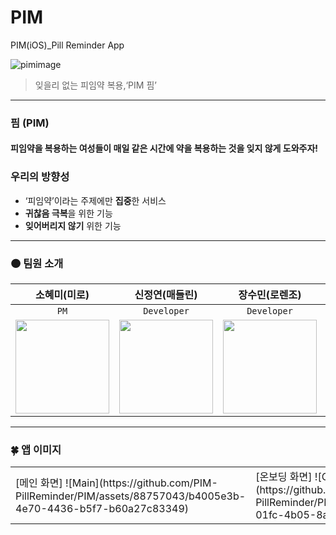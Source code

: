 # PIM
PIM(iOS)_Pill Reminder App

![pimimage](https://github.com/PIM-PillReminder/PIM/assets/88757043/235900d4-0c5b-4381-bc81-b8486c5a771b)


> 잊을리 없는 피임약 복용,‘PIM 핌’
---
### 핌 (PIM)
#### 피임약을 복용하는 여성들이 매일 같은 시간에 약을 복용하는 것을 잊지 않게 도와주자!

### 우리의 방향성

- ‘피임약’이라는 주제에만 **집중**한 서비스
- **귀찮음 극복**을 위한 기능
- **잊어버리지 않기** 위한 기능
---

### 🟠 팀원 소개

| 소혜미(미로) | 신정연(매들린) | 장수민(로렌조) | 박민교(쏘니아) |
| :--------------: | :----------------: | :--------------: | :--------------: |
| `PM`    | `Developer`      | `Developer`    | `Designer`    |
| <img src="https://avatars.githubusercontent.com/u/22471820?v=4" width=150> | <img src="https://avatars.githubusercontent.com/u/88757043?v=4" width=150> | <img src="https://avatars.githubusercontent.com/u/82270058?v=4" width=150> | <img src="https://avatars.githubusercontent.com/u/89244357?v=4" width=150> |

---

### 🍀 앱 이미지
<table>
<tr>
<td>
[메인 화면]
![Main](https://github.com/PIM-PillReminder/PIM/assets/88757043/b4005e3b-4e70-4436-b5f7-b60a27c83349)

</td>
<td>
[온보딩 화면]
![Onboarding](https://github.com/PIM-PillReminder/PIM/assets/88757043/1a7b1269-01fc-4b05-8a6f-7a36ac5d7504)


</td>
<td>
[설정 화면]
![Settings](https://github.com/PIM-PillReminder/PIM/assets/88757043/908dcb58-da9b-4d42-a1c5-a6fb2fff99da)


</td>
</tr>
</table>


